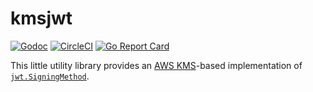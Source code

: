 # kmsjwt

[![Godoc](https://godoc.org/github.com/marcinwyszynski/kmsjwt?status.svg)](http://godoc.org/github.com/marcinwyszynski/kmsjwt)
[![CircleCI](https://circleci.com/gh/marcinwyszynski/kmsjwt/tree/master.svg?style=svg)](https://circleci.com/gh/marcinwyszynski/kmsjwt/tree/master)
[![Go Report Card](https://goreportcard.com/badge/github.com/marcinwyszynski/kmsjwt)](https://goreportcard.com/report/github.com/marcinwyszynski/kmsjwt)

This little utility library provides an [AWS KMS](https://aws.amazon.com/kms/)-based implementation of [`jwt.SigningMethod`](https://godoc.org/github.com/dgrijalva/jwt-go#SigningMethod).

